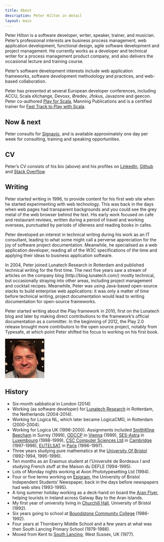 ```yaml
---
title: About
description: Peter Hilton in detail
layout: main
---
```


<div class="row">
<div class="col-md-8">

<p>Peter Hilton is a software developer, writer, speaker, trainer, and musician. Peter’s professional interests are business process management, web application development, functional design, agile software development and project management. He currently works as a developer and technical writer for a process management product company, and also delivers the occasional lecture and training course.</p>

<p>Peter’s software development interests include web application frameworks, software development methodology and practices, and web-based collaboration.</p>

<p>Peter has presented at several European developer conferences, including ACCU, Scala eXchange, Devoxx, Øredev, Jfokus, Javazone and geecon. Peter co-authored <a href="http://bit.ly/playscala2p">Play for Scala</a>, Manning Publications and is a certified trainer for <a href="http://www.lightbend.com/services/training">Fast Track to Play with Scala</a>.</p>


<h2>Now &amp; next</h2>

<p>Peter consults for <a href="http://www.signavio.com">Signavio</a>,
and is available approximately one day per week for consulting, training and speaking opportunities.</p>


<h2>CV</h2>

<p>Peter’s CV consists of his bio (above) and his profiles on 
<a href="http://www.linkedin.com/in/peterhilton">LinkedIn</a>,
<a href="https://github.com/hilton">Github</a> and
<a href="http://stackoverflow.com/users/2670/peter-hilton">Stack Overflow</a>.</p>


<h2>Writing</h2>

<p>Peter started writing in 1996, to provide content for his first web site when he started experimenting with web technology. This was back in the days when web pages had transparent backgrounds and you could see the grey metal of the web browser behind the text. His early work focused on cafe and restaurant reviews, written during a period of travel and working overseas, punctuated by periods of idleness and reading books in cafes.</p>

<p>Peter developed an interest in technical writing during his work as an IT consultant, leading to what some might call a perverse appreciation for the joy of software project documentation. Meanwhile, he specialised as a web application developer, reading all of the W3C specifications of the time and applying their ideas to business application software.</p>

<p>In 2004, Peter joined Lunatech Research in Rotterdam and published technical writing for the first time. The next five years saw a stream of articles on the company blog (http://blog.lunatech.com/) mostly technical, but occasionally straying into other areas, including project management and cocktail recipes. Meanwhile, Peter was using Java-based open-source stacks to build enterprise web applications: it was only a matter of time before technical writing, project documentation would lead to writing documentation for open-source frameworks.</p>

<p>Peter started writing about the Play framework in 2010, first on the Lunatech blog and later by making direct contributions to the framework’s official documentation as a committer. In the beginning of 2012, the Play 2.0 release brought more contributors to the open source project, notably from Typesafe, at which point Peter shifted his focus to working on his first book.</p>

</div>
<div class="col-md-4">

<a title="hi-res version" href="picture/face/hilton-peter.jpg"><img class="thumbnail" src="picture/face/hilton-peter-128.jpg"></a>

<h2>History</h2>

<ul>
<li>Six-month sabbatical in London (2014)</li>
<li>Working (as software developer) for <a href="http://www.lunatech.com">Lunatech Research</a> in Rotterdam, the Netherlands (2004-2014).</li>
<li>Working for Logica NL, which later became LogicaCMG, in Rotterdam (2000-2004).</li>
<li>Working for Logica UK (1996-2000). Assignments included
<a href="http://www.sb.com/">SmithKline Beecham</a> in Surrey (1999),
<a href="http://www.odccp.org/" title="UN Office for Drug Control &amp; Crime Prevention ">ODCCP</a> in <a href="out_in_vienna.html" title="Out In Vienna">Vienna</a> (1999),
<a href="http://www.astra.de/" title="Societe Europeen des Satellites - Astra">SES-Astra</a> in <a href="international_assignment.html" title="Diary Of An International Assignment">Luxembourg</a> (1998-1999),
<a href="http://www.csc.co.uk/">CSC Computer Sciences Ltd</a> in <a href="cambridge_cafes.html" title="1998 Cambridge Coffee And Cake Guide">Cambridge</a> (1997-1998),
<a href="http://www.eutelsat.org/" title="European Telecommunications Satellite Organisation">EUTELSAT</a> in <a href="pppp.html" title="Peter’s Peachy Paris Page">Paris</a> (1996-1997).</li>
<li>Three years studying pure mathematics at the <a href="http://www.bris.ac.uk/">University Of Bristol</a> (1992-1994, 1995-1996).</li>
<li> Ten months as an Erasmus student at l’Universit&eacute; de Bordeaux I	and studying French stuff at the Maison du DEFLE (1994-1995).</li>
<li>Lots of Monday nights working at Avon Phototypesetting Ltd (1994).</li>
<li>Four or five terms working on <a href="http://www.epigram.org.uk/">Epigram</a>, the University of Bristol Independent Students’ Newspaper, back in the days before newspapers had web sites (1993-1995).</li>
<li>A long summer holiday working as a deck-hand on board the <a href="http://www.iol.ie/~island/boats.htm">Aran Flyer</a>, helping tourists in Ireland across Galway Bay to the Aran Islands.</li>
<li>My first year of university living in <a href="http://www.bristol.ac.uk/churchill-hall/">Churchill Hall</a>, University of Bristol (1992).</li>
<li>Six years going to school at <a href="http://en.wikipedia.org/wiki/Boundstone_Community_College">Boundstone Community College</a> (1986-1992).</li>
<li>Four years at Thornberry Middle School and a few years at what was then South Lancing Primary School (1979-1986).</li>
<li>Moved from Kent to <a href="http://maps.google.com/?q=south+lancing,uk&amp;z=8">South Lancing</a>, West Sussex, UK (1977).</li>
</ul>

</div>
</div>
